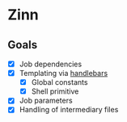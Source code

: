# Zinn

## Goals
- [x] Job dependencies
- [x] Templating via [handlebars](https://docs.rs/handlebars)
	- [x] Global constants
	- [x] Shell primitive
- [x] Job parameters
- [x] Handling of intermediary files
